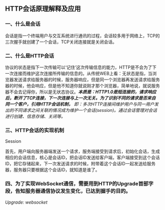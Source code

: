 ## HTTP会话原理解释及应用

### 一、什么是会话

会话是指一个终端用户与交互系统进行通讯的过程，会话较多用于网络上，TCP的三次握手就创建了一个会话，TCP关闭连接就是关闭会话。

### 二、什么是HTTP会话

协议的状态是指下一次传输可以‘记住’这次传输信息的能力，HTTP是不会为了下一次连接而维护这次连接所传输的信息的。从传统WEB上看：无状态是指，当浏览器发送请求给服务器的时候，服务器响应，但是同一个浏览器再发送请求给服务器的时候，他会响应，但是他不知道你就说刚才那个浏览器，简单地说，就说服务器不会去记得你，所以是无状态协议。***本质是：HTTP1.0是短连接的，请求响应后，断开了TCP连接，下一次连接与上一次无关。为了识别不同的请求是否来自同一个客户，引用HTTP会话机制，***
*即：多次HTTP连接间维护用户与同一用户发出的不同请求之间关联的情况成为维护一个会话(session)。通过会话管理对会话进行创建、信息存储、关闭等。*

### 三、HTTP会话的实现机制
Session

首先，用户端向服务器端发送一个请求，服务端接受到请求后，初始化会话，生成相应的会话信息，核心是会话ID，把会话ID发送给客户端，客户端接受到这个会话ID，把它存储起来，下一次发送请求的时候，附带着这个会话ID一起发送给服务器，服务器只要根据这个会话ID，就知道是谁了。

### 四、为了实现WebSocket通信，需要用到HTTP的Upgrade首部字段，告知服务器通信协议发生变化，已达到握手的目的。
*Upgrade: websocket*